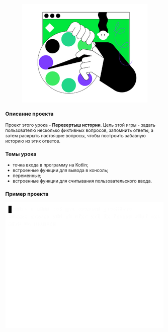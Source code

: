 <p align="center">
    <img src="../../utils/src/main/resources/images/part1/first.date/game.png" alt="Перевертыш истории" width="400"/>
</p>

### Описание проекта

Проект этого урока - **Перевертыш истории**.
Цель этой игры - задать пользователю несколько фиктивных вопросов,
запомнить ответы, а затем раскрыть настоящие вопросы, чтобы построить забавную историю из этих ответов.

### Темы урока

- точка входа в программу на Kotlin;
- встроенные функции для вывода в консоль;
- переменные;
- встроенные функции для считывания пользовательского ввода.

### Пример проекта

![Пример игры](../../utils/src/main/resources/images/part1/first.date/game.gif "Пример игры")
